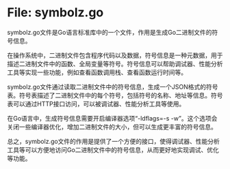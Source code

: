 # File: symbolz.go

symbolz.go文件是Go语言标准库中的一个文件，作用是生成Go二进制文件的符号信息。

在操作系统中，二进制文件包含程序代码以及数据，符号信息是一种元数据，用于描述二进制文件中的函数、全局变量等符号。符号信息可以帮助调试器、性能分析工具等实现一些功能，例如查看函数调用栈、查看函数运行时间等。

symbolz.go文件通过读取二进制文件中的符号信息，生成一个JSON格式的符号表。符号表描述了二进制文件中的每个符号，包括符号的名称、地址等信息。符号表可以通过HTTP接口访问，可以被调试器、性能分析工具等使用。

在Go语言中，生成符号信息需要开启编译器选项“-ldflags=-s -w”。这个选项会关闭一些编译器优化，增加二进制文件的大小，但可以生成更丰富的符号信息。

总之，symbolz.go文件的作用是提供了一个方便的接口，使得调试器、性能分析工具等可以方便地访问Go二进制文件中的符号信息，从而更好地实现调试、优化等功能。

